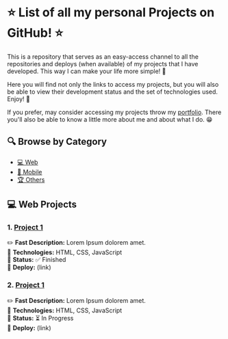 # ⭐ List of all my personal Projects on GitHub! ⭐

This is a repository that serves as an easy-access channel to all the repositories and deploys (when available) of my projects that I have developed. This way I can make your life more simple! 🎯

Here you will find not only the links to access my projects, but you will also be able to view their development status and the set of technologies used. Enjoy! 🎉

If you prefer, may consider accessing my projects throw my [portfolio](https://pebarros.vercel.app). There you'll also be able to know a little more about me and about what I do. 😁

## 🔍 Browse by Category
- [💻 Web](#-web-projects)  
- [📱 Mobile](#-mobile-projects) 
- [🏆 Others](#-other-projects)

## 💻 Web Projects

### 1. [Project 1](https://github.com/seu-usuario/nome-do-projeto-1)
✏️ **Fast Description:** Lorem Ipsum dolorem amet. <br/> 
🔧 **Technologies:** HTML, CSS, JavaScript <br/>
🚀 **Status:** ✅ Finished <br/> 
🔗 **Deploy:** (link) <br/>

### 2. [Project 1](https://github.com/seu-usuario/nome-do-projeto-1)
✏️ **Fast Description:** Lorem Ipsum dolorem amet. <br/>
🔧 **Technologies:** HTML, CSS, JavaScript <br/>
🚀 **Status:** ⏳ In Progress <br/>
🔗 **Deploy:** (link) <br/>
